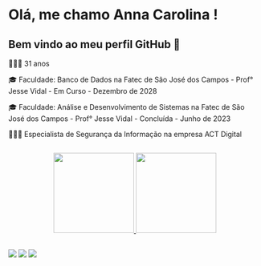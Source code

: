 
# Olá, me chamo Anna Carolina ! 
## Bem vindo ao meu perfil GitHub 👋


<div>


<p>👩🏽‍🎓 31 anos</p>
<p>🎓 Faculdade: Banco de Dados na Fatec de São José dos Campos - Prof° Jesse Vidal - Em Curso - Dezembro de 2028</p>
<p>🎓 Faculdade: Análise e Desenvolvimento de Sistemas na Fatec de São José dos Campos - Prof° Jesse Vidal - Concluída - Junho de 2023</p>

<p>👩🏽‍💻 Especialista de Segurança da Informação na empresa ACT Digital </p>

</div>

##

<div align="center">
  <a href="https://github.com/AnnaCMendes">
  <img height="160em" src="https://github-readme-stats.vercel.app/api?username=AnnaCMendes&show_icons=true&theme=dracula&include_all_commits=true&count_private=true"/>
  <img height="160em" src="https://github-readme-stats.vercel.app/api/top-langs/?username=AnnaCMendes&layout=compact&langs_count=10&theme=dracula"/>
</div>

 ##
<div> 
  <a href="https://www.instagram.com/annacarolinaoliveira93/" target="_blank"><img src="https://img.shields.io/badge/-Instagram-%23E4405F?style=for-the-badge&logo=instagram&logoColor=white" target="_blank"></a>
  <a href = "mailto:annacarolinamendes1993@gmail.com"><img src="https://img.shields.io/badge/Gmail-D14836?style=for-the-badge&logo=gmail&logoColor=white" target="_blank"></a>
  <a href="https://www.linkedin.com/in/anna-carolina-de-oliveira-vale-mendes-372411b3/" target="_blank"><img src="https://img.shields.io/badge/-LinkedIn-%230077B5?style=for-the-badge&logo=linkedin&logoColor=white" target="_blank"></a> 
</div>


